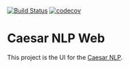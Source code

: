 [![Build Status](https://travis-ci.org/ItsMeCaesar/caesar-nlp-web.svg?branch=master)](https://travis-ci.org/ItsMeCaesar/caesar-nlp-web)
[![codecov](https://codecov.io/gh/ItsMeCaesar/caesar-nlp-web/branch/master/graph/badge.svg)](https://codecov.io/gh/ItsMeCaesar/caesar-nlp-web)

# Caesar NLP Web

This project is the UI for the [Caesar NLP](https://github.com/ItsMeCaesar/caesar-nlp).

